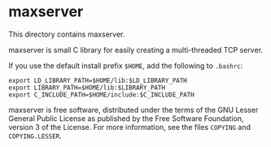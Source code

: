 # maxserver

This directory contains maxserver.

maxserver is small C library for easily creating a multi-threaded TCP
server.

If you use the default install prefix `$HOME`, add the following to
`.bashrc`:

```
export LD_LIBRARY_PATH=$HOME/lib:$LD_LIBRARY_PATH
export LIBRARY_PATH=$HOME/lib:$LIBRARY_PATH
export C_INCLUDE_PATH=$HOME/include:$C_INCLUDE_PATH
```

maxserver is free software, distributed under the terms of the GNU
Lesser General Public License as published by the Free Software
Foundation, version 3 of the License.  For more information, see the
files `COPYING` and `COPYING.LESSER`.
